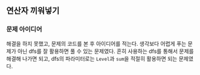 ## 연산자 끼워넣기

### 문제 아이디어
해결을 하지 못했고, 문제의 코드를 본 후 아이디어를 적는다.
생각보다 어렵게 푸는 문제가 아닌 dfs를 잘 활용하면 풀 수 있는 문제였다. 
흔히 사용하는 dfs를 통해서 문제를 해결해 나가면 되고, dfs의 파라미터로는 `Level`과 `sum`을 적절히 활용하면 되는 문제였다. 